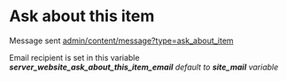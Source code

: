 # Ask about this item

Message sent [admin/content/message?type=ask\_about\_item](https://corinphila.nl/en/admin/content/message?type=ask\_about\_item)

Email recipient  is set in this variable _**server\_website\_ask\_about\_this\_item\_email**  default to **site\_mail**  variable_
